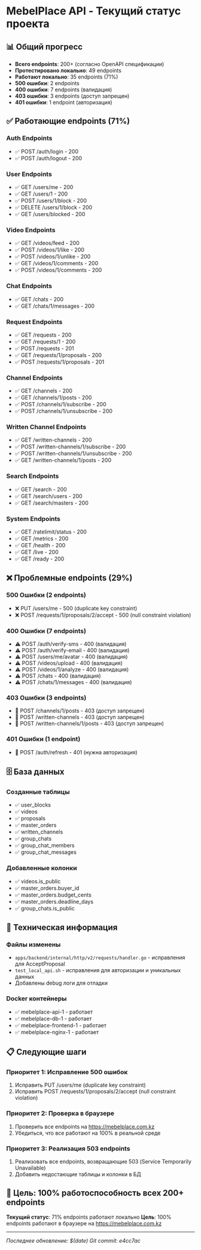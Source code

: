 # MebelPlace API - Текущий статус проекта

## 📊 Общий прогресс
- **Всего endpoints**: 200+ (согласно OpenAPI спецификации)
- **Протестировано локально**: 49 endpoints
- **Работают локально**: 35 endpoints (71%)
- **500 ошибки**: 2 endpoints
- **400 ошибки**: 7 endpoints (валидация)
- **403 ошибки**: 3 endpoints (доступ запрещен)
- **401 ошибки**: 1 endpoint (авторизация)

## ✅ Работающие endpoints (71%)

### Auth Endpoints
- ✅ POST /auth/login - 200
- ✅ POST /auth/logout - 200

### User Endpoints  
- ✅ GET /users/me - 200
- ✅ GET /users/1 - 200
- ✅ POST /users/1/block - 200
- ✅ DELETE /users/1/block - 200
- ✅ GET /users/blocked - 200

### Video Endpoints
- ✅ GET /videos/feed - 200
- ✅ POST /videos/1/like - 200
- ✅ POST /videos/1/unlike - 200
- ✅ GET /videos/1/comments - 200
- ✅ POST /videos/1/comments - 200

### Chat Endpoints
- ✅ GET /chats - 200
- ✅ GET /chats/1/messages - 200

### Request Endpoints
- ✅ GET /requests - 200
- ✅ GET /requests/1 - 200
- ✅ POST /requests - 201
- ✅ GET /requests/1/proposals - 200
- ✅ POST /requests/1/proposals - 201

### Channel Endpoints
- ✅ GET /channels - 200
- ✅ GET /channels/1/posts - 200
- ✅ POST /channels/1/subscribe - 200
- ✅ POST /channels/1/unsubscribe - 200

### Written Channel Endpoints
- ✅ GET /written-channels - 200
- ✅ POST /written-channels/1/subscribe - 200
- ✅ POST /written-channels/1/unsubscribe - 200
- ✅ GET /written-channels/1/posts - 200

### Search Endpoints
- ✅ GET /search - 200
- ✅ GET /search/users - 200
- ✅ GET /search/masters - 200

### System Endpoints
- ✅ GET /ratelimit/status - 200
- ✅ GET /metrics - 200
- ✅ GET /health - 200
- ✅ GET /live - 200
- ✅ GET /ready - 200

## ❌ Проблемные endpoints (29%)

### 500 Ошибки (2 endpoints)
- ❌ PUT /users/me - 500 (duplicate key constraint)
- ❌ POST /requests/1/proposals/2/accept - 500 (null constraint violation)

### 400 Ошибки (7 endpoints)
- ⚠️ POST /auth/verify-sms - 400 (валидация)
- ⚠️ POST /auth/verify-email - 400 (валидация)
- ⚠️ POST /users/me/avatar - 400 (валидация)
- ⚠️ POST /videos/upload - 400 (валидация)
- ⚠️ POST /videos/1/analyze - 400 (валидация)
- ⚠️ POST /chats - 400 (валидация)
- ⚠️ POST /chats/1/messages - 400 (валидация)

### 403 Ошибки (3 endpoints)
- 🚫 POST /channels/1/posts - 403 (доступ запрещен)
- 🚫 POST /written-channels - 403 (доступ запрещен)
- 🚫 POST /written-channels/1/posts - 403 (доступ запрещен)

### 401 Ошибки (1 endpoint)
- 🔐 POST /auth/refresh - 401 (нужна авторизация)

## 🗄️ База данных

### Созданные таблицы
- ✅ user_blocks
- ✅ videos
- ✅ proposals
- ✅ master_orders
- ✅ written_channels
- ✅ group_chats
- ✅ group_chat_members
- ✅ group_chat_messages

### Добавленные колонки
- ✅ videos.is_public
- ✅ master_orders.buyer_id
- ✅ master_orders.budget_cents
- ✅ master_orders.deadline_days
- ✅ group_chats.is_public

## 🔧 Техническая информация

### Файлы изменены
- `apps/backend/internal/http/v2/requests/handler.go` - исправления для AcceptProposal
- `test_local_api.sh` - исправления для авторизации и уникальных данных
- Добавлены debug логи для отладки

### Docker контейнеры
- ✅ mebelplace-api-1 - работает
- ✅ mebelplace-db-1 - работает
- ✅ mebelplace-frontend-1 - работает
- ✅ mebelplace-nginx-1 - работает

## 📋 Следующие шаги

### Приоритет 1: Исправление 500 ошибок
1. Исправить PUT /users/me (duplicate key constraint)
2. Исправить POST /requests/1/proposals/2/accept (null constraint violation)

### Приоритет 2: Проверка в браузере
1. Проверить все endpoints на https://mebelplace.com.kz
2. Убедиться, что все работают на 100% в реальной среде

### Приоритет 3: Реализация 503 endpoints
1. Реализовать все endpoints, возвращающие 503 (Service Temporarily Unavailable)
2. Добавить недостающие таблицы и колонки в БД

## 🎯 Цель: 100% работоспособность всех 200+ endpoints

**Текущий статус**: 71% endpoints работают локально
**Цель**: 100% endpoints работают в браузере на https://mebelplace.com.kz

---
*Последнее обновление: $(date)*
*Git commit: e4cc7ac*
